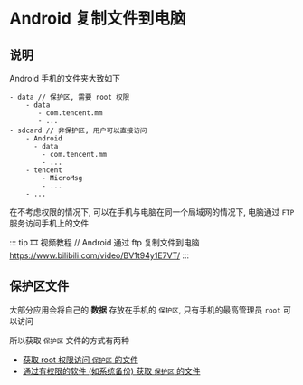 # Android 复制文件到电脑


## 说明

Android 手机的文件夹大致如下

```
- data // 保护区, 需要 root 权限
    - data
       - com.tencent.mm 
       - ...
- sdcard // 非保护区, 用户可以直接访问
    - Android
      - data
        - com.tencent.mm
        - ...
    - tencent
        - MicroMsg
        - ...
    - ...
```

在不考虑权限的情况下, 可以在手机与电脑在同一个局域网的情况下, 电脑通过 `FTP` 服务访问手机上的文件

::: tip 🎞️ 视频教程
// Android 通过 ftp 复制文件到电脑
https://www.bilibili.com/video/BV1t94y1E7VT/
:::



## 保护区文件
大部分应用会将自己的 __数据__ 存放在手机的 `保护区`, 只有手机的最高管理员 `root` 可以访问
 
所以获取 `保护区` 文件的方式有两种

-   [获取 root 权限访问 `保护区` 的文件](./Android-copy-root.md)
-   [通过有权限的软件 (如系统备份) 获取 `保护区` 的文件](./Android-copy-backup.md)
